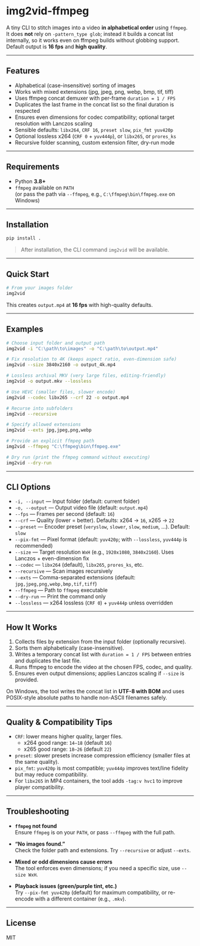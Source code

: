 # img2vid-ffmpeg

A tiny CLI to stitch images into a video **in alphabetical order** using `ffmpeg`.  
It does **not** rely on `-pattern_type glob`; instead it builds a concat list internally, so it works even on ffmpeg builds without globbing support.  
Default output is **16 fps** and **high quality**.

---

## Features

- Alphabetical (case-insensitive) sorting of images
- Works with mixed extensions (jpg, jpeg, png, webp, bmp, tif, tiff)
- Uses ffmpeg concat demuxer with per-frame `duration = 1 / FPS`
- Duplicates the last frame in the concat list so the final duration is respected
- Ensures even dimensions for codec compatibility; optional target resolution with Lanczos scaling
- Sensible defaults: `libx264`, `CRF 16`, `preset slow`, `pix_fmt yuv420p`
- Optional lossless x264 (`CRF 0` + `yuv444p`), or `libx265`, or `prores_ks`
- Recursive folder scanning, custom extension filter, dry-run mode

---

## Requirements

- Python **3.8+**
- `ffmpeg` available on `PATH`  
  (or pass the path via `--ffmpeg`, e.g., `C:\ffmpeg\bin\ffmpeg.exe` on Windows)

---

## Installation

```bash
pip install .
```

> After installation, the CLI command `img2vid` will be available.

---

## Quick Start

```bash
# From your images folder
img2vid
```

This creates `output.mp4` at **16 fps** with high-quality defaults.

---

## Examples

```bash
# Choose input folder and output path
img2vid -i "C:\path\to\images" -o "C:\path\to\output.mp4"
```

```bash
# Fix resolution to 4K (keeps aspect ratio, even-dimension safe)
img2vid --size 3840x2160 -o output_4k.mp4
```

```bash
# Lossless archival MKV (very large files, editing-friendly)
img2vid -o output.mkv --lossless
```

```bash
# Use HEVC (smaller files, slower encode)
img2vid --codec libx265 --crf 22 -o output.mp4
```

```bash
# Recurse into subfolders
img2vid --recursive
```

```bash
# Specify allowed extensions
img2vid --exts jpg,jpeg,png,webp
```

```bash
# Provide an explicit ffmpeg path
img2vid --ffmpeg "C:\ffmpeg\bin\ffmpeg.exe"
```

```bash
# Dry run (print the ffmpeg command without executing)
img2vid --dry-run
```

---

## CLI Options

- `-i, --input` — Input folder (default: current folder)  
- `-o, --output` — Output video file (default: `output.mp4`)  
- `--fps` — Frames per second (default: `16`)  
- `--crf` — Quality (lower = better). Defaults: x264 → `16`, x265 → `22`  
- `--preset` — Encoder preset (`veryslow`, `slower`, `slow`, `medium`, …). Default: `slow`  
- `--pix-fmt` — Pixel format (default: `yuv420p`; with `--lossless`, `yuv444p` is recommended)  
- `--size` — Target resolution `WxH` (e.g., `1920x1080`, `3840x2160`). Uses Lanczos + even-dimension fix  
- `--codec` — `libx264` (default), `libx265`, `prores_ks`, etc.  
- `--recursive` — Scan images recursively  
- `--exts` — Comma-separated extensions (default: `jpg,jpeg,png,webp,bmp,tif,tiff`)  
- `--ffmpeg` — Path to `ffmpeg` executable  
- `--dry-run` — Print the command only  
- `--lossless` — x264 lossless (`CRF 0`) + `yuv444p` unless overridden

---

## How It Works

1. Collects files by extension from the input folder (optionally recursive).  
2. Sorts them alphabetically (case-insensitive).  
3. Writes a temporary concat list with `duration = 1 / FPS` between entries and duplicates the last file.  
4. Runs ffmpeg to encode the video at the chosen FPS, codec, and quality.  
5. Ensures even output dimensions; applies Lanczos scaling if `--size` is provided.

On Windows, the tool writes the concat list in **UTF-8 with BOM** and uses POSIX-style absolute paths to handle non-ASCII filenames safely.

---

## Quality & Compatibility Tips

- `CRF`: lower means higher quality, larger files.  
  - x264 good range: `14–18` (default `16`)  
  - x265 good range: `18–26` (default `22`)
- `preset`: slower presets increase compression efficiency (smaller files at the same quality).
- `pix_fmt`: `yuv420p` is most compatible; `yuv444p` improves text/line fidelity but may reduce compatibility.
- For `libx265` in MP4 containers, the tool adds `-tag:v hvc1` to improve player compatibility.

---

## Troubleshooting

- **`ffmpeg` not found**  
  Ensure `ffmpeg` is on your `PATH`, or pass `--ffmpeg` with the full path.

- **“No images found.”**  
  Check the folder path and extensions. Try `--recursive` or adjust `--exts`.

- **Mixed or odd dimensions cause errors**  
  The tool enforces even dimensions; if you need a specific size, use `--size WxH`.

- **Playback issues (green/purple tint, etc.)**  
  Try `--pix-fmt yuv420p` (default) for maximum compatibility, or re-encode with a different container (e.g., `.mkv`).

---

## License

MIT
